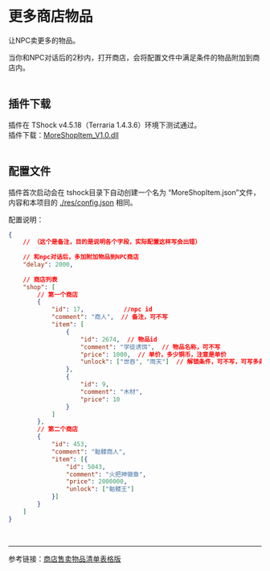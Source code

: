 # 更多商店物品

让NPC卖更多的物品。<br>

当你和NPC对话后的2秒内，打开商店，会将配置文件中满足条件的物品附加到商店内。<br><br>



## 插件下载
插件在 TShock v4.5.18（Terraria 1.4.3.6）环境下测试通过。<br>
插件下载：[MoreShopItem_V1.0.dll](https://gitee.com/hufang360/TShockMoreShopItem/releases/download/v1.0/MoreShopItem_V1.0.dll) <br><br>


## 配置文件
插件首次启动会在 tshock目录下自动创建一个名为 “MoreShopItem.json”文件，内容和本项目的 [./res/config.json](./res/config.json) 相同。<br>

配置说明：

```json
{
    // （这个是备注，目的是说明各个字段，实际配置这样写会出错）
    
    // 和npc对话后，多加附加物品到NPC商店
    "delay": 2000,
    
    // 商店列表
    "shop": [
        // 第一个商店
        {
            "id": 17,           //npc id
            "comment": "商人",  // 备注，可不写
            "item": [
                {
                    "id": 2674,  // 物品id
                    "comment": "学徒诱饵",  // 物品名称，可不写
                    "price": 1000,  // 单价，多少铜币，注意是单价
                    "unlock": ["世吞", "雨天"]  // 解锁条件，可不写，可写多条，全部的解锁条件见：https://docs.qq.com/sheet/DTkdNZFVlUmRKZHJI?tab=8ojz5h
                },
                {
                    "id": 9,
                    "comment": "木材",
                    "price": 10
                }
            ]
        },
        // 第二个商店
        {
            "id": 453,
            "comment": "骷髅商人",
            "item": [{
                "id": 5043,
                "comment": "火把神徽章",
                "price": 2000000,
                "unlock": ["骷髅王"]
            }]
        }
    ]
}
```
<br>

---

参考链接：[商店售卖物品清单表格版](https://docs.qq.com/sheet/DTkdNZFVlUmRKZHJI?tab=BB08J2)